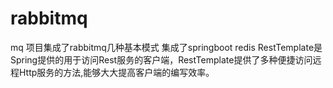 # rabbitmq
mq 项目集成了rabbitmq几种基本模式
集成了springboot
redis 
RestTemplate是Spring提供的用于访问Rest服务的客户端，RestTemplate提供了多种便捷访问远程Http服务的方法,能够大大提高客户端的编写效率。
